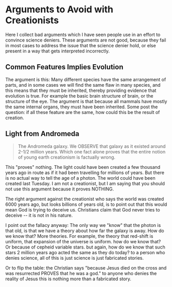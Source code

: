 # Arguments to Avoid with Creationists

Here I collect bad arguments which I have seen people use in an effort to convince science deniers.  These arguments are not good, because they fail in most cases to address the issue that the science denier hold, or else present in a way that gets interpreted incorrectly.

## Common Features Implies Evolution

The argument is this:  Many different species have the same arrangement of parts, and in some cases we will find the same flaw in many species, and this means that they must be inherited, thereby providing evidence that evolution is true.  For example the basic brain structure of brain, or the structure of the eye.  The argument is that because all mammals have mostly the same internal organs, they must have been inherited.  Some post the question: if all these feature are the same, how could this be the result of creation.

## Light from Andromeda

> The Andromeda galaxy. We OBSERVE that galaxy as it existed around 2-1/2 million years. Which one fact alone proves that the entire notion of young earth creationism is factually wrong.

This "proves" nothing. The light could have been created a few thousand years ago in route as if it had been travelling for millions of years. But there is no actual way to tell the age of a photon. The world could have been created last Tuesday.
I am not a creationist, but I am saying that you should not use this argument because it proves NOTHING.

The right argument against the creationist who says the world was created 6000 years ago, but looks billions of years old, is to point out that this would mean God is trying to deceive us. Christians claim that God never tries to deceive -- it is not in his nature.

I point out the fallacy anyway: The only way we "know" that the photon is that old, is that we have a theory about how far the galaxy is away. How do we know that? More theories. For example, the theory that red-shift is uniform, that expansion of the universe is uniform. how do we know that? Or because of cepheid variable stars. but again, how do we know that such stars 2 million years ago acted the same as they do today? to a person who denies science, all of this is just science is just fabricated stories.

Or to flip the table: the Christian says "because Jesus died on the cross and was resurrected PROVES that he was a god." to anyone who denies the reality of Jesus this is nothing more than a fabricated story.

